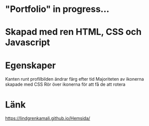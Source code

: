 # "Portfolio" in progress...

# Skapad med ren HTML, CSS och Javascript

# Egenskaper

Kanten runt profilbilden ändrar färg efter tid
Majoriteten av ikonerna skapade med CSS
Rör över ikonerna för att få de att rotera

# Länk
https://lindgrenkamali.github.io/Hemsida/
